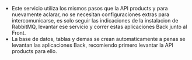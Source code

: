 - Este servicio utiliza los mismos pasos que la API products y para nuevamente aclarar, no se necesitan configuraciones extras para intercomunicarse, es solo seguir las indicaciones de la instalacion de RabbitMQ, levantar ese servicio y correr estas aplicaciones Back junto al Front.
- La base de datos, tablas y demas se crean automaticamente a penas se levantan las aplicaciones Back, recomiendo primero levantar la API products para ello.
